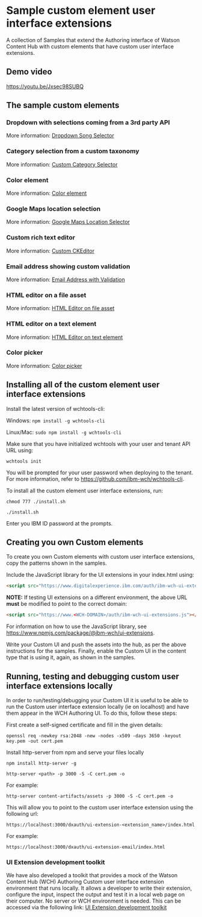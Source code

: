 # Sample custom element user interface extensions

A collection of Samples that extend the Authoring interface of Watson Content Hub with custom elements that have custom user interface extensions.

## Demo video

https://youtu.be/Jxsec98SUBQ

## The sample custom elements

### Dropdown with selections coming from a 3rd party API

More information: [Dropdown Song Selector](sample-ui-extension-dropdown)

### Category selection from a custom taxonomy

More information: [Custom Category Selector](sample-ui-extension-category)

### Color element

More information: [Color element](sample-ui-extension-colorpicker)

### Google Maps location selection

More information: [Google Maps Location Selector](sample-ui-extension-map)

### Custom rich text editor

More information: [Custom CKEditor](sample-ui-extension-rte)

### Email address showing custom validation

More information: [Email Address with Validation](sample-ui-extension-email)

### HTML editor on a file asset

More information: [HTML Editor on file asset](sample-ui-extension-htmleditorv2)

### HTML editor on a text element

More information: [HTML Editor on text element](sample-ui-extension-htmleditorv1)

### Color picker

More information: [Color picker](sample-ui-extension-colorpicker)

## Installing all of the custom element user interface extensions

Install the latest version of wchtools-cli:

Windows: ```npm install -g wchtools-cli ```

Linux/Mac: ```sudo npm install -g wchtools-cli```

Make sure that you have initialized wchtools with your user and tenant API URL using:

```wchtools init```

You will be prompted for your user password when deploying to the tenant. For more information, refer to https://github.com/ibm-wch/wchtools-cli.

To install all the custom element user interface extensions, run:

```chmod 777 ./install.sh```

```./install.sh```

Enter you IBM ID password at the prompts.

## Creating you own Custom elements

To create you own Custom elements with custom user interface extensions, copy the patterns shown in the samples.

Include the JavaScript library for the UI extensions in your index.html using:

```html
<script src="https://www.digitalexperience.ibm.com/auth/ibm-wch-ui-extensions.js"></script>
```

**NOTE:** If testing UI extensions on a different environment, the above URL **must** be modified to point to the correct domain:

```html
<script src="https://www.<WCH-DOMAIN>/auth/ibm-wch-ui-extensions.js"></script>
```

For information on how to use the JavaScript library, see https://www.npmjs.com/package/@ibm-wch/ui-extensions.

Write your Custom UI and push the assets into the hub, as per the above instructions for the samples. Finally,
enable the Custom UI in the content type that is using it, again, as shown in the samples.

## Running, testing and debugging custom user interface extensions locally

In order to run/testing/debugging your Custom UI it is useful to be able to run the Custom user interface extension locally (ie on localhost) and have them appear in the WCH Authoring UI. To do this, follow these steps:

First create a self-signed certificate and fill in the given details:

```openssl req -newkey rsa:2048 -new -nodes -x509 -days 3650 -keyout key.pem -out cert.pem```

Install http-server from npm and serve your files locally

```npm install http-server -g```

```http-server <path> -p 3000 -S -C cert.pem -o```

For example:

```http-server content-artifacts/assets -p 3000 -S -C cert.pem -o```

This will allow you to point to the custom user interface extension using the following url:

```https://localhost:3000/dxauth/ui-extension-<extension_name>/index.html```

For example:

```https://localhost:3000/dxauth/ui-extension-email/index.html```

### UI Extension development toolkit

We have also developed a toolkit that provides a mock of the Watson Content Hub (WCH) Authoring Custom user interface extension environment that runs locally. It allows a developer to write their extension, configure the input, inspect the output and test it in a local web page on their computer. No server or WCH environment is needed. This can be accessed via the following link: [UI Extension development toolkit](ui-extensions-dev-toolkit)
